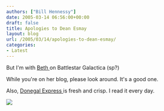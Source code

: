 ```yaml
---
authors: ["Bill Hennessy"]
date: 2005-03-14 06:56:00+00:00
draft: false
title: Apologies to Dean Esmay
layout: blog
url: /2005/03/14/apologies-to-dean-esmay/
categories:
- Latest
---
```


But I'm with [Beth ](https://bamapachyderm.com/archives/2005/03/13/this-has-been-bugging-me/)on Battlestar Galactica (sp?)




While you're on her blog, please look around. It's a good one.




Also, [Donegal Express ](https://www.donegalexpress.net/)is fresh and crisp. I read it every day. 

![](https://blog.billhennessy.com/aggbug.aspx?PostID=1354)

